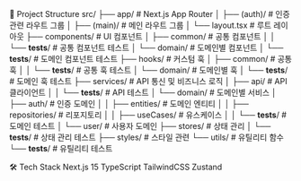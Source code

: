 📁 Project Structure
src/
├── app/                    # Next.js App Router
│   ├── (auth)/            # 인증 관련 라우트 그룹
│   ├── (main)/            # 메인 라우트 그룹
│   └── layout.tsx         # 루트 레이아웃
├── components/            # UI 컴포넌트
│   ├── common/           # 공통 컴포넌트
│   │   └── __tests__/   # 공통 컴포넌트 테스트
│   └── domain/          # 도메인별 컴포넌트
│       └── __tests__/   # 도메인 컴포넌트 테스트
├── hooks/                # 커스텀 훅
│   ├── common/          # 공통 훅
│   │   └── __tests__/   # 공통 훅 테스트
│   └── domain/         # 도메인별 훅
│       └── __tests__/  # 도메인 훅 테스트
├── services/            # API 통신 및 비즈니스 로직
│   ├── api/            # API 클라이언트
│   │   └── __tests__/ # API 테스트
│   └── domain/        # 도메인별 서비스
│       ├── auth/      # 인증 도메인
│       │   ├── entities/     # 도메인 엔티티
│       │   ├── repositories/ # 리포지토리
│       │   ├── useCases/     # 유스케이스
│       │   └── __tests__/    # 도메인 테스트
│       └── user/      # 사용자 도메인
├── stores/             # 상태 관리
│   └── __tests__/     # 상태 관리 테스트
├── styles/             # 스타일 관련
└── utils/              # 유틸리티 함수
    └── __tests__/     # 유틸리티 테스트

🛠 Tech Stack
Next.js 15
TypeScript
TailwindCSS
Zustand